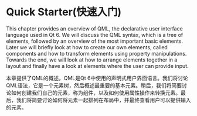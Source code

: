 # Quick Starter(快速入门)

This chapter provides an overview of QML, the declarative user interface language used in Qt 6. We will discuss the QML syntax, which is a tree of elements, followed by an overview of the most important basic elements. Later we will briefly look at how to create our own elements, called components and how to transform elements using property manipulations. Towards the end, we will look at how to arrange elements together in a layout and finally have a look at elements where the user can provide input.

本章提供了QML的概述，QML是Qt 6中使用的声明式用户界面语言。我们将讨论QML语法，它是一个元素树，然后概述最重要的基本元素。稍后，我们将简要讨论如何创建我们自己的元素，称为组件，以及如何使用属性操作来转换元素。最后，我们将简要讨论如何将元素一起排列在布局中，并最终查看用户可以提供输入的元素。


